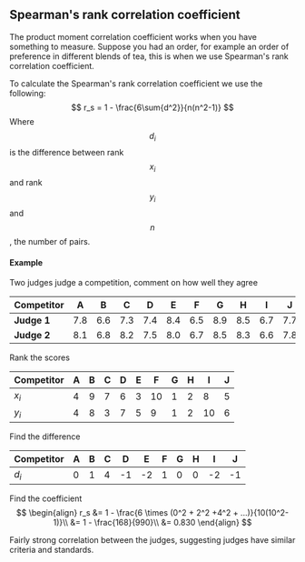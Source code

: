 ## Spearman's rank correlation coefficient
The product moment correlation coefficient works when you have something to measure. Suppose you had an order, for example an order of preference in different blends of tea, this is when we use Spearman's rank correlation coefficient.

To calculate the Spearman's rank correlation coefficient we use the following:
$$
r_s = 1 - \frac{6\sum{d^2}}{n(n^2-1)}
$$
Where $$d_i$$ is the difference between rank $$x_i$$ and rank $$y_i$$ and $$n$$, the number of pairs.

#### Example
Two judges judge a competition, comment on how well they agree

| Competitor | A | B | C | D | E | F | G | H | I | J |
| --- | --- | --- | --- | --- | --- | --- | --- | --- | --- | --- |
| **Judge 1** | 7.8 | 6.6 | 7.3 | 7.4 | 8.4 | 6.5 | 8.9 | 8.5 | 6.7 | 7.7 |
| **Judge 2** | 8.1 | 6.8 | 8.2 | 7.5 | 8.0 | 6.7 | 8.5 | 8.3 | 6.6 | 7.8 |

Rank the scores

| Competitor | A | B | C | D | E | F | G | H | I | J |
| --- | --- | --- | --- | --- | --- | --- | --- | --- | --- | --- |
| $x_i$ | 4 | 9 | 7 | 6 | 3 | 10 | 1 | 2 | 8 | 5 |
| $y_i$ | 4 | 8 | 3 | 7 | 5 | 9 | 1 | 2 | 10 | 6 |

Find the difference

| Competitor | A | B | C | D | E | F | G | H | I | J |
| --- | --- | --- | --- | --- | --- | --- | --- | --- | --- | --- |
| $d_i$ | 0 | 1 | 4 | -1 | -2 | 1 | 0 | 0 | -2 | -1 |

Find the coefficient
$$
\begin{align}
r_s &= 1 - \frac{6 \times (0^2 + 2^2 +4^2 + ...)}{10(10^2-1)}\\
     &= 1 - \frac{168}{990}\\
     &= 0.830
\end{align}
$$

Fairly strong correlation between the judges, suggesting judges have similar criteria and standards.